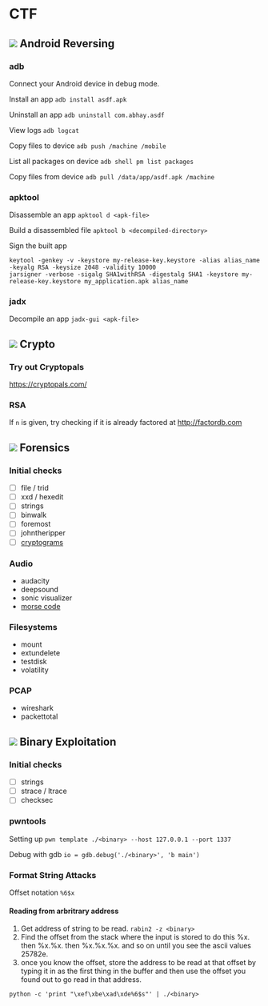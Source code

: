 # CTF


## ![](https://img.icons8.com/ios/50/000000/android-os.png) Android Reversing

### adb

Connect your Android device in debug mode.

Install an app ``` adb install asdf.apk ```

Uninstall an app ``` adb uninstall com.abhay.asdf ```

View logs ``` adb logcat ```

Copy files to device ``` adb push /machine /mobile ```

List all packages on device ``` adb shell pm list packages ```

Copy files from device ``` adb pull /data/app/asdf.apk /machine ```

### apktool

Disassemble an app ``` apktool d <apk-file> ```

Build a disassembled file ``` apktool b <decompiled-directory> ```

Sign the built app

```
keytool -genkey -v -keystore my-release-key.keystore -alias alias_name -keyalg RSA -keysize 2048 -validity 10000
jarsigner -verbose -sigalg SHA1withRSA -digestalg SHA1 -keystore my-release-key.keystore my_application.apk alias_name
```

### jadx

Decompile an app ``` jadx-gui <apk-file> ```


## ![](https://img.icons8.com/wired/64/000000/lock-2.png) Crypto

### Try out Cryptopals

https://cryptopals.com/

### RSA

If ```n``` is given, try checking if it is already factored at http://factordb.com


## ![](https://img.icons8.com/ios/50/000000/google-web-search.png) Forensics
### Initial checks
- [ ] file / trid
- [ ] xxd / hexedit
- [ ] strings
- [ ] binwalk
- [ ] foremost
- [ ] johntheripper
- [ ] [cryptograms](https://quipqiup.com/)

### Audio
- audacity
- deepsound
- sonic visualizer
- [morse code](https://morsecode.scphillips.com/translator.html)

### Filesystems

- mount
- extundelete
- testdisk
- volatility

### PCAP

- wireshark
- packettotal


## ![](https://img.icons8.com/dotty/80/000000/binary-file.png) Binary Exploitation

### Initial checks

- [ ] strings <binary>
- [ ] strace / ltrace
- [ ] checksec <binary>
  
### pwntools

Setting up ``` pwn template ./<binary> --host 127.0.0.1 --port 1337 ```

Debug with gdb ``` io = gdb.debug('./<binary>', 'b main') ```

### Format String Attacks

Offset notation ``` %6$x ```
#### Reading from arbritrary address
1. Get address of string to be read. ``` rabin2 -z <binary> ```
2. Find the offset from the stack where the input is stored to do this %x. then %x.%x. then %x.%x.%x. and so on until you     see the ascii values 25782e.
3. once you know the offset, store the address to be read at that
   offset by typing it in as the first thing in the buffer and then
   use the offset you found out to go read in that address.
```
python -c 'print "\xef\xbe\xad\xde%6$s"' | ./<binary>
```
